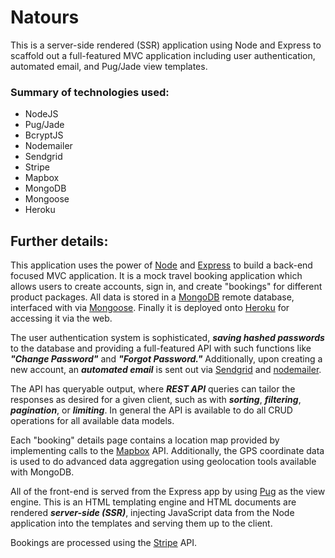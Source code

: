# Natours

This is a server-side rendered (SSR) application using Node and Express to scaffold out a full-featured MVC application including user authentication, automated email, and Pug/Jade view templates.

### Summary of technologies used:

- NodeJS
- Pug/Jade
- BcryptJS
- Nodemailer
- Sendgrid
- Stripe
- Mapbox
- MongoDB
- Mongoose
- Heroku

## Further details:

This application uses the power of [Node](https://nodejs.org/en/) and [Express](https://expressjs.com/) to build a back-end focused MVC application. It is a mock travel booking application which allows users to create accounts, sign in, and create "bookings" for different product packages. All data is stored in a [MongoDB](https://www.mongodb.com/) remote database, interfaced with via [Mongoose](https://mongoosejs.com/). Finally it is deployed onto [Heroku](https://www.heroku.com/) for accessing it via the web.

The user authentication system is sophisticated, **_saving hashed passwords_** to the database and providing a full-featured API with such functions like **_"Change Password"_** and **_"Forgot Password."_** Additionally, upon creating a new account, an **_automated email_** is sent out via [Sendgrid](https://sendgrid.com/) and [nodemailer](https://nodemailer.com/about/).

The API has queryable output, where **_REST API_** queries can tailor the responses as desired for a given client, such as with **_sorting_**, **_filtering_**, **_pagination_**, or **_limiting_**. In general the API is available to do all CRUD operations for all available data models.

Each "booking" details page contains a location map provided by implementing calls to the [Mapbox](https://www.mapbox.com/) API. Additionally, the GPS coordinate data is used to do advanced data aggregation using geolocation tools available with MongoDB.

All of the front-end is served from the Express app by using [Pug](https://pugjs.org/) as the view engine. This is an HTML templating engine and HTML documents are rendered **_server-side (SSR)_**, injecting JavaScript data from the Node application into the templates and serving them up to the client.

Bookings are processed using the [Stripe](https://stripe.com/) API.
